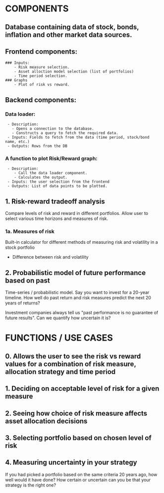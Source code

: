 # COMPONENTS

## Database containing data of stock, bonds, inflation and other market data sources.
## Frontend components:
    ### Inputs:
        - Risk measure selection.
        - Asset alloction model selection (list of portfolios)
        - Time period selection.
    ### Graphs
        - Plot of risk vs reward.
## Backend components:
   ### Data loader:
     - Description:
       - Opens a connection to the database.
       - Constructs a query to fetch the required data.
     - Inputs: Fields to fetch from the data (time period, stock/bond name, etc.)
     - Outputs: Rows from the DB
   ### A function to plot Risk/Reward graph:
     - Description:
        - Call the data loader component.
        - Calculates the output.
     - Inputs: the user selection from the frontend
     - Outputs: List of data points to be plotted.

## 1. Risk-reward tradeoff analysis

Compare levels of risk and reward in different portfolios. Allow user to select various time horizons and measures of risk.

### 1a. Measures of risk

Built-in calculator for different methods of measuring risk and volatility in a stock portfolio
- Difference between risk and volatility

## 2. Probabilistic model of future performance based on past

Time-series / probabilistic model. Say you want to invest for a 20-year timeline. How well do past return and risk measures predict the next 20 years of returns?

Investment companies always tell us "past performance is no guarantee of future results". Can we quantify how uncertain it is?

# FUNCTIONS / USE CASES

## 0. Allows the user to see the risk vs reward values for a combination of risk measure, allocation strategy and time period

## 1. Deciding on acceptable level of risk for a given measure

## 2. Seeing how choice of risk measure affects asset allocation decisions

## 3. Selecting portfolio based on chosen level of risk

## 4. Measuring uncertainty in your strategy

If you had picked a portfolio based on the same criteria 20 years ago, how well would it have done? How certain or uncertain can you be that your strategy is the right one?